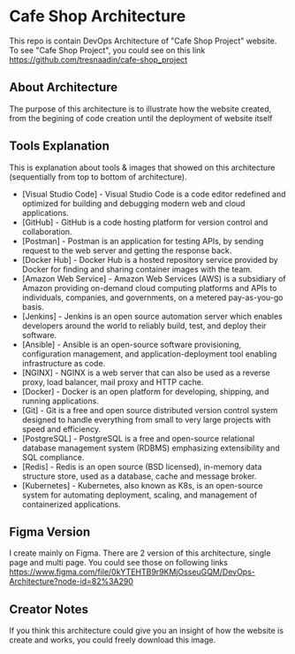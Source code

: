 # Cafe Shop Architecture
This repo is contain DevOps Architecture of "Cafe Shop Project" website. To see "Cafe Shop Project", you could see on this link https://github.com/tresnaadin/cafe-shop_project

## About Architecture
The purpose of this architecture is to illustrate how the website created, from the begining of code creation until the deployment of website itself

## Tools Explanation
This is explanation about tools & images that showed on this architecture (sequentially from top to bottom of architecture).
* [Visual Studio Code] - Visual Studio Code is a code editor redefined and optimized for building and debugging modern web and cloud applications.
* [GitHub] - GitHub is a code hosting platform for version control and collaboration.
* [Postman] - Postman is an application for testing APIs, by sending request to the web server and getting the response back.
* [Docker Hub] - Docker Hub is a hosted repository service provided by Docker for finding and sharing container images with the team.
* [Amazon Web Service] - Amazon Web Services (AWS) is a subsidiary of Amazon providing on-demand cloud computing platforms and APIs to individuals, companies, and governments, on a metered pay-as-you-go basis. 
* [Jenkins] - Jenkins is an open source automation server which enables developers around the world to reliably build, test, and deploy their software.
* [Ansible] - Ansible is an open-source software provisioning, configuration management, and application-deployment tool enabling infrastructure as code.
* [NGINX] - NGINX is a web server that can also be used as a reverse proxy, load balancer, mail proxy and HTTP cache.
* [Docker] - Docker is an open platform for developing, shipping, and running applications.
* [Git] - Git is a free and open source distributed version control system designed to handle everything from small to very large projects with speed and efficiency.
* [PostgreSQL] - PostgreSQL is a free and open-source relational database management system (RDBMS) emphasizing extensibility and SQL compliance.
* [Redis] - Redis is an open source (BSD licensed), in-memory data structure store, used as a database, cache and message broker. 
* [Kubernetes] - Kubernetes, also known as K8s, is an open-source system for automating deployment, scaling, and management of containerized applications.

## Figma Version
I create mainly on Figma. There are 2 version of this architecture, single page and multi page. You could see those on following links https://www.figma.com/file/0kYTEHTB9r9KMjOsseuGQM/DevOps-Architecture?node-id=82%3A290

## Creator Notes
If you think this architecture could give you an insight of how the website is create and works, you could freely download this image.
